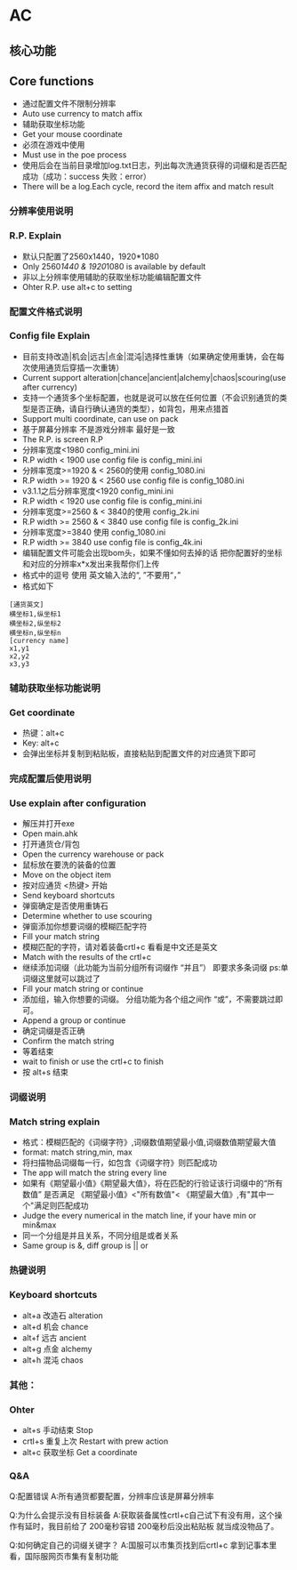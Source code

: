 # AC

## 核心功能
## Core functions
* 通过配置文件不限制分辨率
* Auto use currency to match affix
* 辅助获取坐标功能
* Get your mouse coordinate
* 必须在游戏中使用
* Must use in the poe process
* 使用后会在当前目录增加log.txt日志，列出每次洗通货获得的词缀和是否匹配成功（成功：success 失败：error）
* There will be a log.Each cycle, record the item affix and match result

### 分辨率使用说明
### R.P. Explain
* 默认只配置了2560x1440，1920*1080
* Only 2560*1440 & 1920*1080 is available by default
* 非以上分辨率使用辅助的获取坐标功能编辑配置文件
* Ohter R.P. use alt+c to setting



### 配置文件格式说明
### Config file Explain
* 目前支持改造|机会|远古|点金|混沌|选择性重铸（如果确定使用重铸，会在每次使用通货后穿插一次重铸）
* Current support alteration|chance|ancient|alchemy|chaos|scouring(use after currency)
* 支持一个通货多个坐标配置，也就是说可以放在任何位置（不会识别通货的类型是否正确，请自行确认通货的类型），如背包，用来点猎首
* Support multi coordinate, can use on pack
* 基于屏幕分辨率 不是游戏分辨率 最好是一致
* The R.P. is screen R.P
* 分辨率宽度<1980  config_mini.ini
* R.P width < 1900 use config file is config_mini.ini
* 分辨率宽度>=1920 & < 2560的使用 config_1080.ini
* R.P width >= 1920 & < 2560 use config file is config_1080.ini
* v3.1.1之后分辨率宽度<1920  config_mini.ini
* R.P width < 1920 use config file is config_mini.ini
* 分辨率宽度>=2560 & < 3840的使用 config_2k.ini
* R.P width >= 2560 & < 3840 use config file is config_2k.ini
* 分辨率宽度>=3840 使用 config_1080.ini
* R.P width >= 3840 use config file is config_4k.ini
* 编辑配置文件可能会出现bom头，如果不懂如何去掉的话 把你配置好的坐标和对应的分辨率x*x发出来我帮你们上传
* 格式中的逗号 使用 英文输入法的“, ”不要用“，”
* 格式如下
```
[通货英文]
横坐标1,纵坐标1
横坐标2,纵坐标2
横坐标n,纵坐标n
[currency name]
x1,y1
x2,y2
x3,y3
```

### 辅助获取坐标功能说明
### Get coordinate
* 热键：alt+c
* Key: alt+c
* 会弹出坐标并复制到粘贴板，直接粘贴到配置文件的对应通货下即可


### 完成配置后使用说明
### Use explain after configuration
* 解压并打开exe
* Open main.ahk
* 打开通货仓/背包
* Open the currency warehouse or pack
* 鼠标放在要洗的装备的位置
* Move on the object item
* 按对应通货 <热键> 开始
* Send keyboard shortcuts
* 弹窗确定是否使用重铸石
* Determine whether to use scouring
* 弹窗添加你想要词缀的模糊匹配字符
* Fill your match string
* 模糊匹配的字符，请对着装备crtl+c 看看是中文还是英文
* Match with the results of the crtl+c
* 继续添加词缀（此功能为当前分组所有词缀作 “并且”） 即要求多条词缀 ps:单词缀这里就可以跳过了
* Fill your match string or continue
* 添加组，输入你想要的词缀。 分组功能为各个组之间作 “或”，不需要跳过即可。
* Append a group or continue
* 确定词缀是否正确
* Confirm the match string
* 等着结束
* wait to finish or use the crtl+c to finish
* 按 alt+s 结束

### 词缀说明
### Match string explain

* 格式：模糊匹配的《词缀字符》,词缀数值期望最小值,词缀数值期望最大值
* format: match string,min, max
* 将扫描物品词缀每一行，如包含《词缀字符》则匹配成功
* The app will match the string every line
* 如果有《期望最小值》《期望最大值》，将在匹配的行验证该行词缀中的“所有数值” 是否满足 《期望最小值》<"所有数值"< 《期望最大值》,有"其中一个"满足则匹配成功
* Judge the every numerical in the match line, if your have min or min&max
* 同一个分组是并且关系，不同分组是或者关系
* Same group is &, diff group is || or



### 热键说明
### Keyboard shortcuts
* alt+a 改造石 alteration
* alt+d 机会 chance
* alt+f 远古 ancient
* alt+g 点金 alchemy
* alt+h 混沌 chaos
### 其他：
### Ohter
* alt+s 手动结束 Stop
* crtl+s 重复上次 Restart with prew action
* alt+c 获取坐标 Get a coordinate

### Q&A
Q:配置错误
A:所有通货都要配置，分辨率应该是屏幕分辨率

Q:为什么会提示没有目标装备
A:获取装备属性crtl+c自己试下有没有用，这个操作有延时，我目前给了 200毫秒容错 200毫秒后没出粘贴板 就当成没物品了。

Q:如何确定自己的词缀关键字？
A:国服可以市集页找到后crtl+c 拿到记事本里看，国际服网页市集有复制功能
